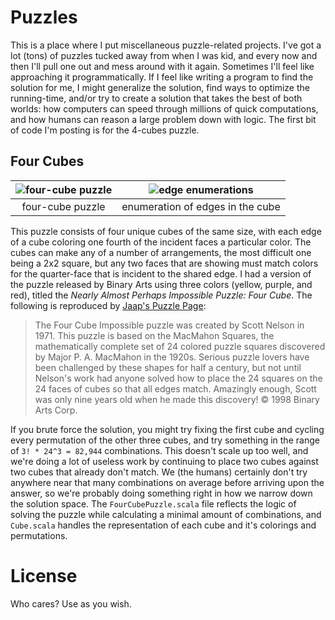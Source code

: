 # Puzzles

This is a place where I put miscellaneous puzzle-related projects. I've got a lot (tons) of puzzles tucked away from when I was kid, and every now and then I'll pull one out and mess around with it again. Sometimes I'll feel like approaching it programmatically‎. If I feel like writing a program to find the solution for me, I might generalize the solution, find ways to optimize the running-time, and/or try to create a solution that takes the best of both worlds: how computers can speed through millions of quick computations, and how humans can reason a large problem down with logic. The first bit of code I'm posting is for the 4-cubes puzzle.

## Four Cubes

| ![four-cube puzzle](http://s10.postimg.org/s2vabtuzt/fourcube.jpg) | ![edge enumerations](http://s8.postimg.org/wfhc5zr5h/edge_enumerations.png) |
|:----------------:|:--------------------------------:|
| four-cube puzzle | enumeration of edges in the cube |

This puzzle consists of four unique cubes of the same size, with each edge of a cube coloring one fourth of the incident faces a particular color. The cubes can make any of a number of arrangements, the most difficult one being a 2x2 square, but any two faces that are showing must match colors for the quarter-face that is incident to the shared edge. I had a version of the puzzle released by Binary Arts using three colors (yellow, purple, and red), titled the *Nearly Almost Perhaps Impossible Puzzle: Four Cube*. The following is reproduced by [Jaap's Puzzle Page](http://www.jaapsch.net/puzzles/fourcube.htm):

  >The Four Cube Impossible puzzle was created by Scott Nelson in 1971. This puzzle is based on the MacMahon Squares, the mathematically complete set of 24 colored puzzle squares discovered by Major P. A. MacMahon in the 1920s. Serious puzzle lovers have been challenged by these shapes for half a century, but not until Nelson's work had anyone solved how to place the 24 squares on the 24 faces of cubes so that all edges match. Amazingly enough, Scott was only nine years old when he made this discovery!
  >© 1998 Binary Arts Corp.

If you brute force the solution, you might try fixing the first cube and cycling every permutation of the other three cubes, and try something in the range of ```3! * 24^3 = 82,944``` combinations. This doesn't scale up too well, and we're doing a lot of useless work by continuing to place two cubes against two cubes that already don't match. We (the humans) certainly don't try anywhere near that many combinations on average before arriving upon the answer, so we're probably doing something right in how we narrow down the solution space. The ```FourCubePuzzle.scala``` file reflects the logic of solving the puzzle while calculating a minimal amount of combinations, and ```Cube.scala``` handles the representation of each cube and it's colorings and permutations.

# License

Who cares? Use as you wish.

